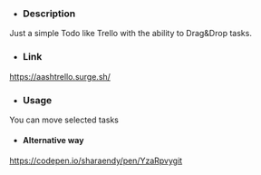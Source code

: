 - ### Description

Just a simple Todo like Trello with the ability to Drag&Drop tasks.

- ### Link

https://aashtrello.surge.sh/

- ### Usage

You can move selected tasks

- #### Alternative way

https://codepen.io/sharaendy/pen/YzaRpvygit